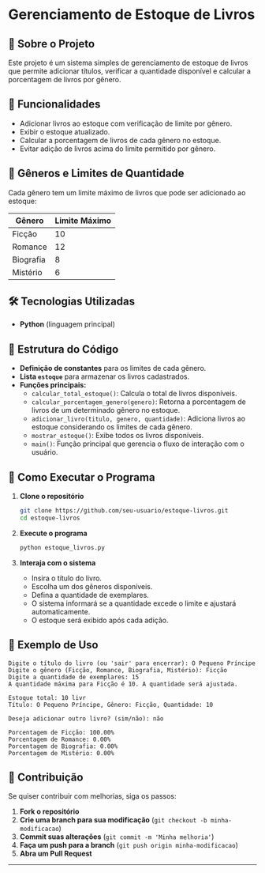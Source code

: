 # Gerenciamento de Estoque de Livros

## 📖 Sobre o Projeto
Este projeto é um sistema simples de gerenciamento de estoque de livros que permite adicionar títulos, verificar a quantidade disponível e calcular a porcentagem de livros por gênero.

## 🚀 Funcionalidades
- Adicionar livros ao estoque com verificação de limite por gênero.
- Exibir o estoque atualizado.
- Calcular a porcentagem de livros de cada gênero no estoque.
- Evitar adição de livros acima do limite permitido por gênero.

## 📌 Gêneros e Limites de Quantidade
Cada gênero tem um limite máximo de livros que pode ser adicionado ao estoque:

| Gênero     | Limite Máximo |
|------------|--------------|
| Ficção     | 10           |
| Romance    | 12           |
| Biografia  | 8            |
| Mistério   | 6            |

## 🛠 Tecnologias Utilizadas
- **Python** (linguagem principal)

## 📂 Estrutura do Código
- **Definição de constantes** para os limites de cada gênero.
- **Lista `estoque`** para armazenar os livros cadastrados.
- **Funções principais:**
  - `calcular_total_estoque()`: Calcula o total de livros disponíveis.
  - `calcular_porcentagem_genero(genero)`: Retorna a porcentagem de livros de um determinado gênero no estoque.
  - `adicionar_livro(titulo, genero, quantidade)`: Adiciona livros ao estoque considerando os limites de cada gênero.
  - `mostrar_estoque()`: Exibe todos os livros disponíveis.
  - `main()`: Função principal que gerencia o fluxo de interação com o usuário.

## 🎯 Como Executar o Programa
1. **Clone o repositório**
   ```bash
   git clone https://github.com/seu-usuario/estoque-livros.git
   cd estoque-livros
   ```

2. **Execute o programa**
   ```bash
   python estoque_livros.py
   ```

3. **Interaja com o sistema**
   - Insira o título do livro.
   - Escolha um dos gêneros disponíveis.
   - Defina a quantidade de exemplares.
   - O sistema informará se a quantidade excede o limite e ajustará automaticamente.
   - O estoque será exibido após cada adição.

## 📌 Exemplo de Uso
```
Digite o título do livro (ou 'sair' para encerrar): O Pequeno Príncipe
Digite o gênero (Ficção, Romance, Biografia, Mistério): Ficção
Digite a quantidade de exemplares: 15
A quantidade máxima para Ficção é 10. A quantidade será ajustada.

Estoque total: 10 livr
Título: O Pequeno Príncipe, Gênero: Ficção, Quantidade: 10

Deseja adicionar outro livro? (sim/não): não

Porcentagem de Ficção: 100.00%
Porcentagem de Romance: 0.00%
Porcentagem de Biografia: 0.00%
Porcentagem de Mistério: 0.00%
```

## 📝 Contribuição
Se quiser contribuir com melhorias, siga os passos:
1. **Fork o repositório**
2. **Crie uma branch para sua modificação** (`git checkout -b minha-modificacao`)
3. **Commit suas alterações** (`git commit -m 'Minha melhoria'`)
4. **Faça um push para a branch** (`git push origin minha-modificacao`)
5. **Abra um Pull Request**

---